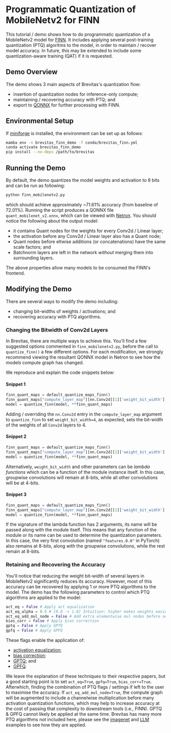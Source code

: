 # Programmatic Quantization of MobileNetv2 for FINN

This tutorial / demo shows how to do programmatic quantization of a MobileNetv2 model for [FINN](https://github.com/xilinx/finn).
It includes applying several post-training quantization (PTQ) algoritms to the model, in order to maintain / recover model accuracy.
In future, this may be extended to include some quantization-aware training (QAT) if it is requested.

## Demo Overview

The demo shows 3 main aspects of Brevitas's quantization flow:
 - insertion of quantization nodes for inference-only compute;
 - maintaining / recovering accuracy with PTQ; and
 - export to [QONNX](https://github.com/fastmachinelearning/qonnx) for further processing with FINN.

## Environmental Setup

If [miniforge](https://github.com/conda-forge/miniforge) is installed, the environment can be set up as follows:

```bash
mamba env -n brevitas_finn_demo -f conda/brevitas_finn.yml
conda activate brevitas_finn_demo
pip install --no-deps /path/to/brevitas
```

## Running the Demo

By default, the demo quantizes the model weights and activation to 8 bits and can be run as following:

```bash
python finn_mobilenetv2.py
```

which should achieve approximately ~71.61% accuracy (from baseline of 72.01%).
Running the script produces a QONNX file `quant_mobilenet_v2.onnx`, which can be viewed with [Netron](https://github.com/lutzroeder/netron).
You should notice the following about the output model:
 - it contains Quant nodes for the weights for every Conv2d / Linear layer;
 - the activation before any Conv2d / Linear layer also has a Quant node;
 - Quant nodes before eltwise additions (or concatenations) have the same scale factors; and
 - Batchnorm layers are left in the network _without_ merging them into surrounding layers.

The above properties allow many models to be consumed the FINN's frontend.

## Modifying the Demo

There are several ways to modify the demo including:
 - changing bit-widths of weights / activations; and
 - recovering accuracy with PTQ algorithms.

### Changing the Bitwidth of Conv2d Layers

In Brevitas, there are multiple ways to achieve this.
You'll find a few suggested options commented in `finn_mobilenetv2.py`,
before the call to `quantize_finn()` a few different options.
For each modification, we strongly recommend viewing the resultant QONNX model in Netron to see how the models compute graph has changed.

We reproduce and explain the code snippets below:

#### Snippet 1

```python
finn_quant_maps = default_quantize_maps_finn()
finn_quant_maps["compute_layer_map"][nn.Conv2d][1]['weight_bit_width'] = 4 # 1. Override Conv2d weights to have 4-bits
model = quantize_finn(model, **finn_quant_maps)
```

Adding / overriding the `nn.Conv2d` entry in the `compute_layer_map` argument to `quantize_finn` to set `weight_bit_width=4`,
as expected, sets the bit-width of the weights of all `Conv2d` layers to 4.

#### Snippet 2

```python
finn_quant_maps = default_quantize_maps_finn()
finn_quant_maps["compute_layer_map"][nn.Conv2d][1]['weight_bit_width'] = lambda module: 8 if module.groups != 1 else 4 # 2. Groupwise Conv2ds @ 8-bits, the rest @ 4-bits
model = quantize_finn(model, **finn_quant_maps)
```

Alternatively, `weight_bit_width` and other parameters can be _lambda functions_ which can be a function of the module instance itself.
In this case, groupwise convolutions will remain at 8-bits, while all other convolutions will be at 4-bits.

#### Snippet 3

```python
finn_quant_maps = default_quantize_maps_finn()
finn_quant_maps["compute_layer_map"][nn.Conv2d][1]['weight_bit_width'] = lambda module, name: 8 if module.groups != 1 or name == "features.0.0" else 4 # 3. Keep first conv in 8-bits otherwise same as above
model = quantize_finn(model, **finn_quant_maps)
```

If the signature of the lambda function has 2 arguments, its name will be passed along with the module itself.
This means that any function of the module or its name can be used to determine the quantization parameters.
In this case, the very first convolution (named `"features.0.0"` in PyTorch) also remains at 8-bits,
along with the groupwise convolutions, while the rest remain at 8-bits.

### Retaining and Recovering the Accuracy

You'll notice that reducing the weight bit-width of several layers in MobileNetv2 significantly reduces its accuracy.
However, most of this accuracy can be recovered by applying 1 or more PTQ algorithms to the model.
The demo has the following parameters to control which PTQ algorithms are applied to the model:

```python
act_eq = False # Apply act equalization
act_eq_alpha = 0.5 # [0.0 -> 1.0] Intuition: higher makes weights easier to quantize, lower makes the activations easier to quantize
act_eq_add_mul_node = False # Add extra elementwise mul nodes before activation quantization. If True, lower `alpha` seems to work better (`alpha=0.175`)
bias_corr = False # Apply bias correction
gptq = False # Apply GPTQ
gpfq = False # Apply GPFQ
```

These flags enable the application of:
 - [activation equalization](https://arxiv.org/abs/2211.10438);
 - [bias correction](https://arxiv.org/abs/1906.04721);
 - [GPTQ](https://arxiv.org/abs/2210.17323); and
 - [GPFQ](https://arxiv.org/abs/2201.11113).

We leave the explanation of these techniques to their respective papers,
but a good starting point is to set `act_eq=True`, `gpfq=True`, `bias_corr=True`.
Afterwhich, finding the combination of PTQ flags / settings if left to the user to maximise the accuracy.
If `act_eq_add_mul_node=True`, the compute graph will be augmented to include a channelwise multiplication before many activation quantization functions,
which may help to increase accuracy at the cost of passing that complexity to downstream tools (i.e., FINN).
GPTQ & GPFQ cannot likely be applied at the same time.
Brevitas has many more PTQ algorithms not included here, please see the [imagenet](../imagenet_classification) and [LLM](../llm) examples to see how they are applied.
